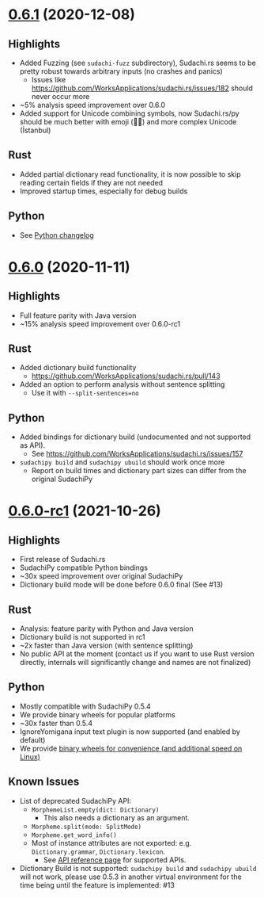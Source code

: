 # [0.6.1](https://github.com/WorksApplications/sudachi.rs/releases/tag/v0.6.1) (2020-12-08)

## Highlights
* Added Fuzzing (see `sudachi-fuzz` subdirectory), Sudachi.rs seems to be pretty robust towards arbitrary inputs (no crashes and panics)
  * Issues like https://github.com/WorksApplications/sudachi.rs/issues/182 should never occur more
* ~5% analysis speed improvement over 0.6.0
* Added support for Unicode combining symbols, now Sudachi.rs/py should be much better with emoji (🎅🏾) and more complex Unicode (İstanbul)

## Rust
* Added partial dictionary read functionality, it is now possible to skip reading certain fields if they are not needed
* Improved startup times, especially for debug builds

## Python
* See [Python changelog](./python/CHANGELOG.md)

# [0.6.0](https://github.com/WorksApplications/sudachi.rs/releases/tag/v0.6.0) (2020-11-11)
## Highlights
* Full feature parity with Java version
* ~15% analysis speed improvement over 0.6.0-rc1

## Rust
* Added dictionary build functionality
  * https://github.com/WorksApplications/sudachi.rs/pull/143
* Added an option to perform analysis without sentence splitting
  * Use it with `--split-sentences=no`

## Python
* Added bindings for dictionary build (undocumented and not supported as API).
  * See https://github.com/WorksApplications/sudachi.rs/issues/157
* `sudachipy build` and `sudachipy ubuild` should work once more
  * Report on build times and dictionary part sizes can differ from the original SudachiPy


# [0.6.0-rc1](https://github.com/WorksApplications/sudachi.rs/releases/tag/v0.6.0-rc1) (2021-10-26)
## Highlights

* First release of Sudachi.rs
* SudachiPy compatible Python bindings
* ~30x speed improvement over original SudachiPy
* Dictionary build mode will be done before 0.6.0 final (See #13)

## Rust

* Analysis: feature parity with Python and Java version
* Dictionary build is not supported in rc1
* ~2x faster than Java version (with sentence splitting)
* No public API at the moment (contact us if you want to use Rust version directly, internals will significantly change and names are not finalized)

## Python

* Mostly compatible with SudachiPy 0.5.4
* We provide binary wheels for popular platforms
* ~30x faster than 0.5.4
* IgnoreYomigana input text plugin is now supported (and enabled by default)
* We provide [binary wheels for convenience (and additional speed on Linux)](https://worksapplications.github.io/sudachi.rs/python/wheels.html)

## Known Issues

* List of deprecated SudachiPy API:
    * `MorphemeList.empty(dict: Dictionary)`
        * This also needs a dictionary as an argument.
    * `Morpheme.split(mode: SplitMode)`
    * `Morpheme.get_word_info()`
    * Most of instance attributes are not exported: e.g. `Dictionary.grammar`, `Dictionary.lexicon`.
        * See [API reference page](https://worksapplications.github.io/sudachi.rs/python/) for supported APIs.
* Dictionary Build is not supported: `sudachipy build` and `sudachipy ubuild` will not work, please use 0.5.3 in another virtual environment for the time being until the feature is implemented: #13